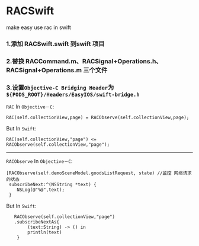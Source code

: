 RACSwift
========

make easy use rac in swift

### 1.添加 RACSwift.swift 到swift 项目
### 2.替换 RACCommand.m、RACSignal+Operations.h、RACSignal+Operations.m 三个文件
### 3.设置`Objective-C Bridging Header`为`${PODS_ROOT}/Headers/EasyIOS/swift-bridge.h`



`RAC` In `Objective－C`:

	RAC(self.collectionView,page) = RACObserve(self.collectionView,page);

But In `Swift`:

	RAC(self.collectionView,"page") <= RACObserve(self.collectionView,"page");
	
___
    
`RACObserve` In `Objective－C`:
	
	[RACObserve(self.demoSceneModel.goodsListRequest, state) //监控 网络请求的状态
     subscribeNext:^(NSString *text) {
     	NSLog(@"%@",text);
     }

But In `Swift`:

       RACObserve(self.collectionView,"page")
       .subscribeNextAs{
            (text:String) -> () in
            println(text)
        }